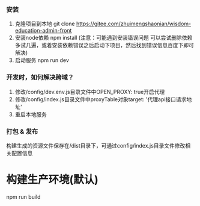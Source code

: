 ### 安装


1. 克隆项目到本地 git clone https://gitee.com/zhuimengshaonian/wisdom-education-admin-front
2. 安装node依赖 npm install (注意：可能遇到安装错误问题 可以尝试删除依赖多试几遍，或着安装依赖错误之后启动下项目，然后找到错误信息百度下即可解决)
3. 启动服务 npm run dev

### 开发时，如何解决跨域？

1. 修改/config/dev.env.js目录文件中OPEN_PROXY: true开启代理
2. 修改/config/index.js目录文件中proxyTable对象target: '代理api接口请求地址'
3. 重启本地服务

### 打包 & 发布

构建生成的资源文件保存在/dist目录下，可通过config/index.js目录文件修改相关配置信息

# 构建生产环境(默认)
npm run build


